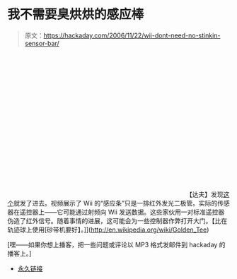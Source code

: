 # 我不需要臭烘烘的感应棒

> 原文：<https://hackaday.com/2006/11/22/wii-dont-need-no-stinkin-sensor-bar/>

<object width="400" height="325"><param name="movie" value="http://www.youtube.com/v/JTGSkYRDpWY"> <param name="wmode" value="transparent"></object> 
【达夫】发现[这个](http://www.youtube.com/watch?v=JTGSkYRDpWY)就发了进去。视频展示了 Wii 的“感应条”只是一排红外发光二极管。实际的传感器在遥控器上——它可能通过射频向 Wii 发送数据。这些家伙用一对标准遥控器伪造了红外信号。随着事情的进展，这可能会为一些控制器作弊打开大门。【比在轨迹球上使用[砂带机要好】。]](http://en.wikipedia.org/wiki/Golden_Tee)

[嘿——如果你想上播客，把一些问题或评论以 MP3 格式发邮件到 hackaday 的播客上。]

*   [永久链接](http://www.youtube.com/watch?v=JTGSkYRDpWY)